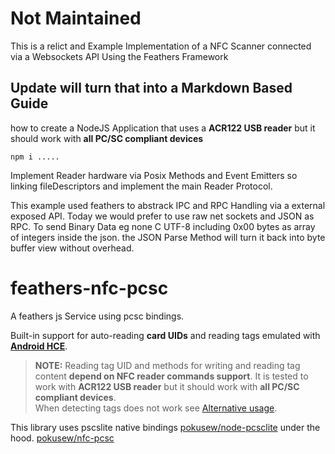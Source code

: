 # Not Maintained
This is a relict and Example Implementation of a NFC Scanner connected via a Websockets API Using the Feathers Framework

## Update will turn that into a Markdown Based Guide 
how to create a NodeJS Application that uses a **ACR122 USB reader** but it should work with **all PC/SC compliant devices**

```shell
npm i .....
```

Implement Reader hardware via Posix Methods and Event Emitters so linking fileDescriptors and implement the main Reader Protocol.

This example used feathers to abstrack IPC and RPC Handling via a external exposed API. Today we would prefer to use raw net sockets and JSON as RPC. 
To send Binary Data eg none C UTF-8 including 0x00 bytes as array of integers inside the json. the JSON Parse Method will turn it back into byte buffer view without overhead. 



# feathers-nfc-pcsc
A feathers js Service using pcsc bindings.

Built-in support for auto-reading **card UIDs** and reading tags emulated with [**Android HCE**](https://developer.android.com/guide/topics/connectivity/nfc/hce.html).

> **NOTE:** Reading tag UID and methods for writing and reading tag content **depend on NFC reader commands support**.
It is tested to work with **ACR122 USB reader** but it should work with **all PC/SC compliant devices**.  
When detecting tags does not work see [Alternative usage](#alternative-usage).

This library uses pscslite native bindings [pokusew/node-pcsclite](https://github.com/pokusew/node-pcsclite) under the hood.
[pokusew/nfc-pcsc](https://github.com/pokusew/nfc-pcsc)
